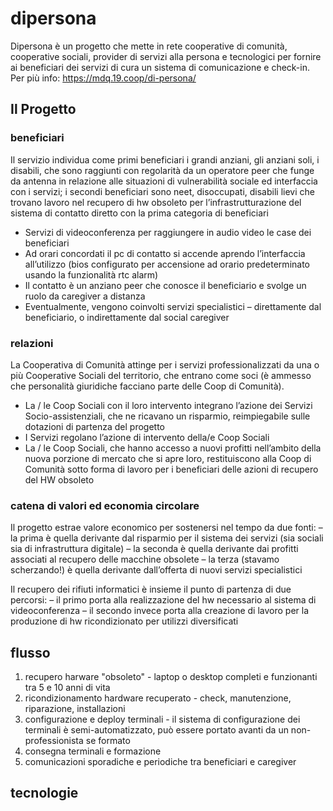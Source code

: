 # dipersona
Dipersona è un progetto che mette in rete cooperative di comunità, cooperative sociali, provider di servizi alla persona e tecnologici per fornire ai beneficiari dei servizi di cura un sistema di comunicazione e check-in. Per più info: https://mdq.19.coop/di-persona/

## Il Progetto 
### beneficiari
Il servizio individua come primi beneficiari i grandi anziani, gli anziani soli, i disabili, che sono raggiunti con regolarità da un operatore peer che funge da antenna in relazione alle situazioni di vulnerabilità sociale ed interfaccia con i servizi; i secondi beneficiari sono neet, disoccupati, disabili lievi che trovano lavoro nel recupero di hw obsoleto per l’infrastrutturazione del sistema di contatto diretto con la prima categoria di beneficiari

- Servizi di videoconferenza per raggiungere in audio video le case dei beneficiari
- Ad orari concordati il pc di contatto si accende aprendo l’interfaccia all’utilizzo (bios configurato per accensione ad orario predeterminato usando la funzionalità rtc alarm)
- Il contatto è un anziano peer che conosce il beneficiario e svolge un ruolo da caregiver a distanza
- Eventualmente, vengono coinvolti servizi specialistici – direttamente dal beneficiario, o indirettamente dal social caregiver

### relazioni
La Cooperativa di Comunità attinge per i servizi professionalizzati da una o più Cooperative Sociali del territorio, che entrano come soci (è ammesso che personalità giuridiche facciano parte delle Coop di Comunità).

- La / le Coop Sociali con il loro intervento integrano l’azione dei Servizi Socio-assistenziali, che ne ricavano un risparmio, reimpiegabile sulle dotazioni di partenza del progetto
- I Servizi regolano l’azione di intervento della/e Coop Sociali
- La / le Coop Sociali, che hanno accesso a nuovi profitti nell’ambito della nuova porzione di mercato che si apre loro, restituiscono alla Coop di Comunità sotto forma di lavoro per i beneficiari delle azioni di recupero del HW obsoleto

### catena di valori ed economia circolare

Il progetto estrae valore economico per sostenersi nel tempo da due fonti:
– la prima è quella derivante dal risparmio per il sistema dei servizi (sia sociali sia di infrastruttura digitale)
– la seconda è quella derivante dai profitti associati al recupero delle macchine obsolete
– la terza (stavamo scherzando!) è quella derivante dall’offerta di nuovi servizi specialistici

Il recupero dei rifiuti informatici è insieme il punto di partenza di due percorsi:
– il primo porta alla realizzazione del hw necessario al sistema di videoconferenza
– il secondo invece porta alla creazione di lavoro per la produzione di hw ricondizionato per utilizzi diversificati

## flusso ##
1. recupero harware "obsoleto" - laptop o desktop completi e funzionanti tra 5 e 10 anni di vita
2. ricondizionamento hardware recuperato - check, manutenzione, riparazione, installazioni
3. configurazione e deploy terminali - il sistema di configurazione dei terminali è semi-automatizzato, può essere portato avanti da un non-professionista se formato
4. consegna terminali e formazione
5. comunicazioni sporadiche e periodiche tra beneficiari e caregiver

## tecnologie ##
